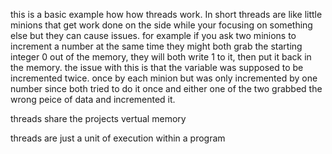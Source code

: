 this is a basic example how how threads work. In short threads are like little minions that get work done on the side while your focusing on something else but they can cause issues. for example if you ask two minions to increment a number at the same time they might both grab the starting integer 0 out of the memory, they will both write 1 to it, then put it back in the memory. the issue with this is that the variable was supposed to be incremented twice. once by each minion but was only incremented by one number since both tried to do it once and either one of the two grabbed the wrong peice of data and incremented it.

threads share the projects vertual memory

threads are just a unit of execution within a program
